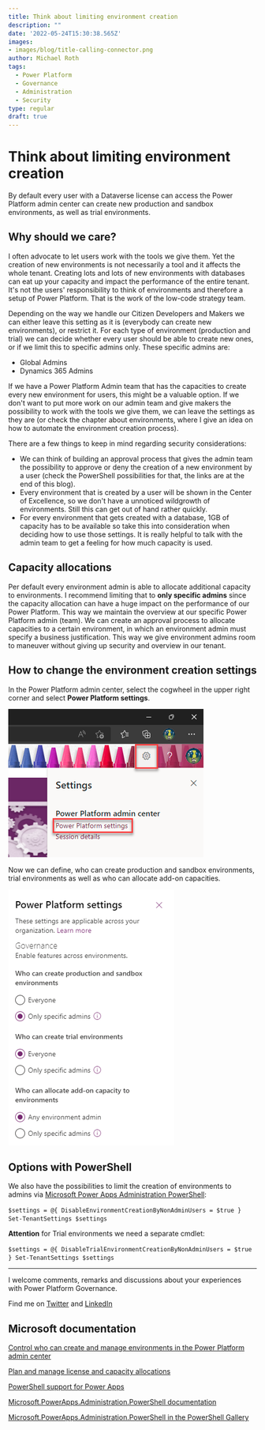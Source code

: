```yaml
---
title: Think about limiting environment creation
description: ""
date: '2022-05-24T15:30:38.565Z'
images: 
- images/blog/title-calling-connector.png
author: Michael Roth
tags:
  - Power Platform
  - Governance
  - Administration
  - Security
type: regular
draft: true
---
```


# Think about limiting environment creation

By default every user with a Dataverse license can access the Power Platform admin center can create new production and sandbox environments, as well as trial environments.

## Why should we care?

I often advocate to let users work with the tools we give them. Yet the creation of new environments is not necessarily a tool and it affects the whole tenant. Creating lots and lots of new environments with databases can eat up your capacity and impact the performance of the entire tenant. It's not the users' responsibility to think of environments and therefore a setup of Power Platform. That is the work of the low-code strategy team.

Depending on the way we handle our Citizen Developers and Makers we can either leave this setting as it is (everybody can create new environments), or restrict it. For each type of environment (production and trial) we can decide whether every user should be able to create new ones, or if we limit this to specific admins only.
These specific admins are:

- Global Admins
- Dynamics 365 Admins

If we have a Power Platform Admin team that has the capacities to create every new environment for users, this might be a valuable option.
If we don't want to put more work on our admin team and give makers the possibility to work with the tools we give them, we can leave the settings as they are (or check the chapter about environments, where I give an idea on how to automate the environment creation process).

There are a few things to keep in mind regarding security considerations:

- We can think of building an approval process that gives the admin team the possibility to approve or deny the creation of a new environment by a user (check the PowerShell possibilities for that, the links are at the end of this blog).
- Every environment that is created by a user will be shown in the Center of Excellence, so we don't have a unnoticed wildgrowth of environments. Still this can get out of hand rather quickly.
- For every environment that gets created with a database, 1GB of capacity has to be available so take this into consideration when deciding how to use those settings. It is really helpful to talk with the admin team to get a feeling for how much capacity is used.

## Capacity allocations

Per default every environment admin is able to allocate additional capacity to environments. I recommend limiting that to **only specific admins** since the capacity allocation can have a huge impact on the performance of our Power Platform. This way we maintain the overview at our specific Power Platform admin (team). We can create an approval process to allocate capacities to a certain environment, in which an environment admin must specify a business justification. This way we give environment admins room to maneuver without giving up security and overview in our tenant.

## How to change the environment creation settings

In the Power Platform admin center, select the cogwheel in the upper right corner and select **Power Platform settings**.

![a picture showing the cogwheel in the Power Platform admin center](https://github.com/MichaelRoth42/Juicy-Blog-Stuff/blob/main/assets/images/blog/EnvironmentCreation_1.png)

Now we can define, who can create production and sandbox environments, trial environments as well as who can allocate add-on capacities.

![a picture showing the Power Platform settings menu](https://github.com/MichaelRoth42/Juicy-Blog-Stuff/blob/main/assets/images/blog/EnvironmentCreation_2.png)

## Options with PowerShell

We also have the possibilities to limit the creation of environments to admins via [Microsoft Power Apps Administration PowerShell](https://www.powershellgallery.com/packages/Microsoft.PowerApps.Administration.PowerShell/2.0.1):

`$settings = @{ DisableEnvironmentCreationByNonAdminUsers = $true }
Set-TenantSettings $settings`

**Attention** for Trial environments we need a separate cmdlet:

`$settings = @{ DisableTrialEnvironmentCreationByNonAdminUsers = $true }
Set-TenantSettings $settings`

---

I welcome comments, remarks and discussions about your experiences with Power Platform Governance.

Find me on [Twitter](https://twitter.com/MichaelRoth42) and [LinkedIn](https://www.linkedin.com/in/michael-roth-handsomeguy/)

## Microsoft documentation

[Control who can create and manage environments in the Power Platform admin center](https://docs.microsoft.com/power-platform/admin/control-environment-creation)

[Plan and manage license and capacity allocations](https://docs.microsoft.com/power-platform/guidance/adoption/capacity-and-licenses)

[PowerShell support for Power Apps](https://docs.microsoft.com/power-platform/admin/powerapps-powershell)

[Microsoft.PowerApps.Administration.PowerShell documentation](https://docs.microsoft.com/powershell/module/microsoft.powerapps.administration.powershell/?view=pa-ps-latest)

[Microsoft.PowerApps.Administration.PowerShell in the PowerShell Gallery](https://www.powershellgallery.com/packages/Microsoft.PowerApps.Administration.PowerShell/2.0.147)
